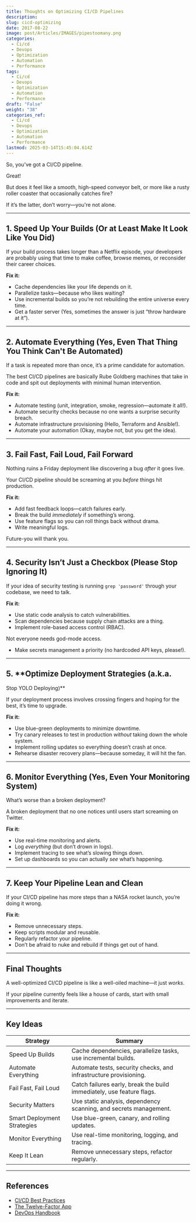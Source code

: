 ```yaml
---
title: Thoughts on Optimizing CI/CD Pipelines
description: 
slug: cicd-optimizing
date: 2017-08-22
image: post/Articles/IMAGES/pipestoomany.png
categories:
  - Ci/cd
  - Devops
  - Optimization
  - Automation
  - Performance
tags:
  - Ci/cd
  - Devops
  - Optimization
  - Automation
  - Performance
draft: "False"
weight: "38"
categories_ref:
  - Ci/cd
  - Devops
  - Optimization
  - Automation
  - Performance
lastmod: 2025-03-14T15:45:04.614Z
---
```

So, you’ve got a CI/CD pipeline.

Great!

But does it feel like a smooth, high-speed conveyor belt, or more like a rusty roller coaster that occasionally catches fire?

If it’s the latter, don’t worry—you're not alone.

***

## 1. **Speed Up Your Builds (Or at Least Make It Look Like You Did)**

If your build process takes longer than a Netflix episode, your developers are probably using that time to make coffee, browse memes, or reconsider their career choices.

**Fix it:**

* Cache dependencies like your life depends on it.
* Parallelize tasks—because who likes waiting?
* Use incremental builds so you’re not rebuilding the entire universe every time.
* Get a faster server (Yes, sometimes the answer is just “throw hardware at it”).

***

## 2. **Automate Everything (Yes, Even That Thing You Think Can't Be Automated)**

If a task is repeated more than once, it’s a prime candidate for automation.

The best CI/CD pipelines are basically Rube Goldberg machines that take in code and spit out deployments with minimal human intervention.

**Fix it:**

* Automate testing (unit, integration, smoke, regression—automate it all!).
* Automate security checks because no one wants a surprise security breach.
* Automate infrastructure provisioning (Hello, Terraform and Ansible!).
* Automate your automation (Okay, maybe not, but you get the idea).

***

## 3. **Fail Fast, Fail Loud, Fail Forward**

Nothing ruins a Friday deployment like discovering a bug *after* it goes live.

Your CI/CD pipeline should be screaming at you *before* things hit production.

**Fix it:**

* Add fast feedback loops—catch failures early.
* Break the build *immediately* if something’s wrong.
* Use feature flags so you can roll things back without drama.
* Write meaningful logs.

Future-you will thank you.

***

## 4. **Security Isn’t Just a Checkbox (Please Stop Ignoring It)**

If your idea of security testing is running `grep 'password'` through your codebase, we need to talk.

**Fix it:**

* Use static code analysis to catch vulnerabilities.
* Scan dependencies because supply chain attacks are a thing.
* Implement role-based access control (RBAC).

Not everyone needs god-mode access.

* Make secrets management a priority (no hardcoded API keys, please!).

***

## 5. \*\*Optimize Deployment Strategies (a.k.a.

Stop YOLO Deploying)\*\*

If your deployment process involves crossing fingers and hoping for the best, it’s time to upgrade.

**Fix it:**

* Use blue-green deployments to minimize downtime.
* Try canary releases to test in production *without* taking down the whole system.
* Implement rolling updates so everything doesn’t crash at once.
* Rehearse disaster recovery plans—because someday, it will hit the fan.

***

## 6. **Monitor Everything (Yes, Even Your Monitoring System)**

What’s worse than a broken deployment?

A broken deployment that no one notices until users start screaming on Twitter.

**Fix it:**

* Use real-time monitoring and alerts.
* Log *everything* (but don’t drown in logs).
* Implement tracing to see what’s slowing things down.
* Set up dashboards so you can actually *see* what’s happening.

***

## 7. **Keep Your Pipeline Lean and Clean**

If your CI/CD pipeline has more steps than a NASA rocket launch, you’re doing it wrong.

**Fix it:**

* Remove unnecessary steps.
* Keep scripts modular and reusable.
* Regularly refactor your pipeline.
* Don’t be afraid to nuke and rebuild if things get out of hand.

***

## **Final Thoughts**

A well-optimized CI/CD pipeline is like a well-oiled machine—it just *works*.

If your pipeline currently feels like a house of cards, start with small improvements and iterate.

***

## **Key Ideas**

| Strategy                    | Summary                                                               |
| --------------------------- | --------------------------------------------------------------------- |
| Speed Up Builds             | Cache dependencies, parallelize tasks, use incremental builds.        |
| Automate Everything         | Automate tests, security checks, and infrastructure provisioning.     |
| Fail Fast, Fail Loud        | Catch failures early, break the build immediately, use feature flags. |
| Security Matters            | Use static analysis, dependency scanning, and secrets management.     |
| Smart Deployment Strategies | Use blue-green, canary, and rolling updates.                          |
| Monitor Everything          | Use real-time monitoring, logging, and tracing.                       |
| Keep It Lean                | Remove unnecessary steps, refactor regularly.                         |

***

## **References**

* [CI/CD Best Practices](https://martinfowler.com/articles/continuousDelivery.html)
* [The Twelve-Factor App](https://12factor.net/)
* [DevOps Handbook](https://itrevolution.com/product/devops-handbook/)
